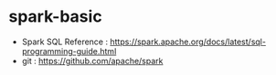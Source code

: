 # spark-basic

- Spark SQL Reference : https://spark.apache.org/docs/latest/sql-programming-guide.html
- git : https://github.com/apache/spark
